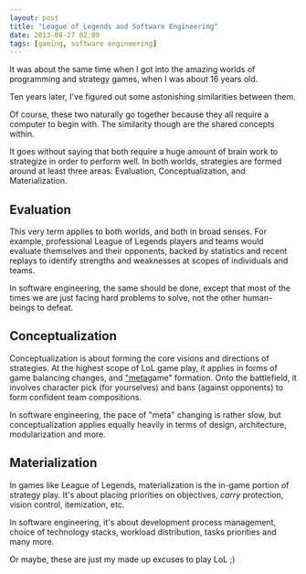 ```yaml
---
layout: post
title: "League of Legends and Software Engineering"
date: 2013-08-27 02:09
tags: [gaming, software engineering]
---
```

It was about the same time when I got into the amazing worlds of programming and strategy games, when I was about 16 years old.

Ten years later, I've figured out some astonishing similarities between them.
<!-- more -->
Of course, these two naturally go together because they all require a computer to begin with. The similarity though are the shared concepts within.

It goes without saying that both require a huge amount of brain work to strategize in order to perform well. In both worlds, strategies are formed around at least three areas: Evaluation, Conceptualization, and Materialization.

## Evaluation

This very term applies to both worlds, and both in broad senses. For example, professional League of Legends players and teams would evaluate themselves and their opponents, backed by statistics and recent replays to identify strengths and weaknesses at scopes of individuals and teams.

In software engineering, the same should be done, except that most of the times we are just facing hard problems to solve, not the other human-beings to defeat.

## Conceptualization

Conceptualization is about forming the core visions and directions of strategies. At the highest scope of LoL game play, it applies in forms of game balancing changes, and ["meta](https://en.wikipedia.org/wiki/Meta#About_.28its_own_category.29)game" formation. Onto the battlefield, it involves character pick (for yourselves) and bans (against opponents) to form confident team compositions.

In software engineering, the pace of "meta" changing is rather slow, but conceptualization applies equally heavily in terms of design, architecture, modularization and more.

## Materialization

In games like League of Legends, materialization is the in-game portion of strategy play. It's about placing priorities on objectives, *carry* protection, vision control, itemization, etc.

In software engineering, it's about development process management, choice of technology stacks, workload distribution, tasks priorities and many more.

Or maybe, these are just my made up excuses to play LoL ;)
